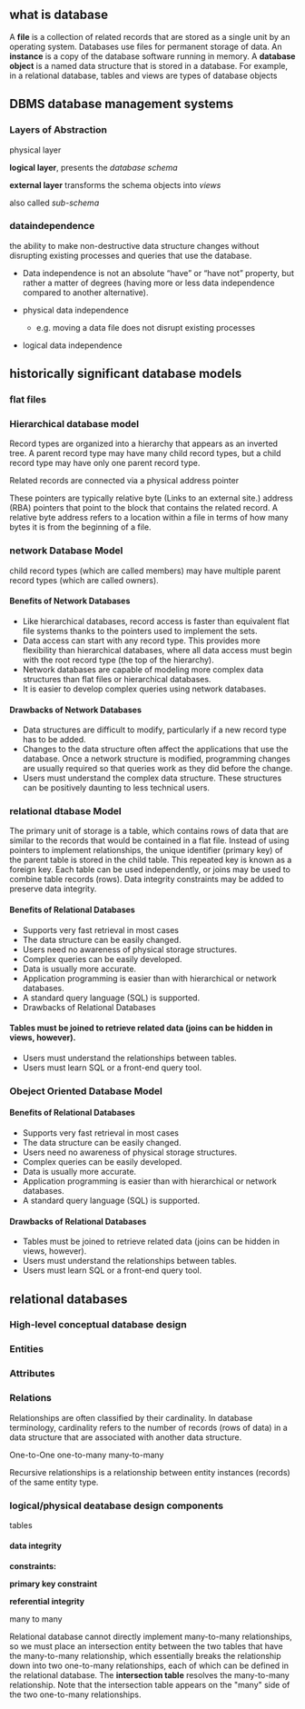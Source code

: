 ## what is database

A **file** is a collection of related records that are stored as a single unit by an operating system. Databases use files for permanent storage of data.
An **instance** is a copy of the database software running in memory.
A **database object** is a named data structure that is stored in a database. For example, in a relational database, tables and views are types of database objects

## DBMS database management systems

### Layers of Abstraction
physical layer

**logical layer**,
presents the *database schema*

**external layer**
transforms the schema objects into *views*

also called *sub-schema*

### dataindependence
the ability to make non-destructive data structure changes without disrupting existing processes and queries that use the database.

- Data independence is not an absolute “have” or “have not” property, but rather a matter of degrees (having more or less data independence compared to another alternative).

- physical data independence
  - e.g. moving a data file does not disrupt existing processes
- logical data independence

## historically significant database models
### flat files
### Hierarchical database model
Record types are organized into a hierarchy that appears as an inverted tree. A parent record type may have many child record types, but a child record type may have only one parent record type.

Related records are connected via a physical address pointer

These pointers are typically relative byte (Links to an external site.) address (RBA) pointers that point to the block that contains the related record. A relative byte address refers to a location within a file in terms of how many bytes it is from the beginning of a file. 

### network Database Model
child record types (which are called members) may have multiple parent record types (which are called owners).

#### Benefits of Network Databases

- Like hierarchical databases, record access is faster than equivalent flat file systems thanks to the pointers used to implement the sets.
- Data access can start with any record type. This provides more flexibility than hierarchical databases, where all data access must begin with the root record type (the top of the hierarchy).
- Network databases are capable of modeling more complex data structures than flat files or hierarchical databases.
- It is easier to develop complex queries using network databases.

#### Drawbacks of Network Databases

- Data structures are difficult to modify, particularly if a new record type has to be added.
- Changes to the data structure often affect the applications that use the database. Once a network structure is modified, programming changes are usually required so that queries work as they did before the change.
- Users must understand the complex data structure. These structures can be positively daunting to less technical users.

### relational dtabase Model
The primary unit of storage is a table, which contains rows of data that are similar to the records that would be contained in a flat file. Instead of using pointers to implement relationships, the unique identifier (primary key) of the parent table is stored in the child table. This repeated key is known as a foreign key. Each table can be used independently, or joins may be used to combine table records (rows). Data integrity constraints may be added to preserve data integrity.


#### Benefits of Relational Databases

- Supports very fast retrieval in most cases
- The data structure can be easily changed.
- Users need no awareness of physical storage structures.
- Complex queries can be easily developed.
- Data is usually more accurate.
- Application programming is easier than with hierarchical or network databases.
- A standard query language (SQL) is supported.
- Drawbacks of Relational Databases

#### Tables must be joined to retrieve related data (joins can be hidden in views, however).
- Users must understand the relationships between tables.
- Users must learn SQL or a front-end query tool.


### Obeject Oriented Database Model
#### Benefits of Relational Databases

-  Supports very fast retrieval in most cases
- The data structure can be easily changed.
- Users need no awareness of physical storage structures.
- Complex queries can be easily developed.
- Data is usually more accurate.
- Application programming is easier than with hierarchical or network databases.
- A standard query language (SQL) is supported.
#### Drawbacks of Relational Databases

- Tables must be joined to retrieve related data (joins can be hidden in views, however).
- Users must understand the relationships between tables.
- Users must learn SQL or a front-end query tool.


## relational databases
### High-level conceptual database design
### Entities
### Attributes
### Relations

Relationships are often classified by their cardinality. In database terminology, cardinality refers to the number of records (rows of data) in a data structure that are associated with another data structure.

One-to-One
one-to-many
many-to-many

Recursive relationships
is a relationship between entity instances (records) of the same entity type.

### logical/physical deatabase design components
tables

#### data integrity
**constraints:** 

**primary key constraint**

**referential integrity**

many to many

Relational database cannot directly implement many-to-many relationships, so we must place an intersection entity between the two tables that have the many-to-many relationship, which essentially breaks the relationship down into two one-to-many relationships, each of which can be defined in the relational database. The **intersection table** resolves the many-to-many relationship. Note that the intersection table appears on the "many" side of the two one-to-many relationships.


